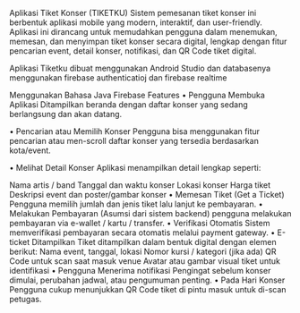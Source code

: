 Aplikasi Tiket Konser (TIKETKU)
Sistem pemesanan tiket konser ini berbentuk aplikasi mobile yang modern, interaktif, dan user-friendly. Aplikasi ini dirancang untuk memudahkan pengguna dalam menemukan, memesan, dan menyimpan tiket konser secara digital, lengkap dengan fitur pencarian event, detail konser, notifikasi, dan QR Code tiket digital.

Aplikasi Tiketku dibuat menggunakan Android Studio dan databasenya menggunakan firebase authenticatioj dan firebase realtime

Menggunakan Bahasa Java
Firebase
Features
• Pengguna Membuka Aplikasi
Ditampilkan beranda dengan daftar konser yang sedang berlangsung dan akan
datang.

• Pencarian atau Memilih Konser
Pengguna bisa menggunakan fitur pencarian atau men-scroll daftar konser yang tersedia berdasarkan kota/event.

• Melihat Detail Konser
Aplikasi menampilkan detail lengkap seperti:

Nama artis / band
Tanggal dan waktu konser
Lokasi konser
Harga tiket
Deskripsi event dan poster/gambar konser
• Memesan Tiket (Get a Ticket)
Pengguna memilih jumlah dan jenis tiket lalu lanjut ke pembayaran.
• Melakukan Pembayaran
(Asumsi dari sistem backend) pengguna melakukan pembayaran via e-wallet / kartu / transfer.
• Verifikasi Otomatis
Sistem memverifikasi pembayaran secara otomatis melalui payment gateway.
• E-ticket Ditampilkan
Tiket ditampilkan dalam bentuk digital dengan elemen berikut:
Nama event, tanggal, lokasi
Nomor kursi / kategori (jika ada)
QR Code untuk scan saat masuk venue
Avatar atau gambar visual tiket untuk identifikasi
• Pengguna Menerima notifikasi
Pengingat sebelum konser dimulai, perubahan jadwal, atau pengumuman penting.
• Pada Hari Konser
Pengguna cukup menunjukkan QR Code tiket di pintu masuk untuk di-scan petugas.
